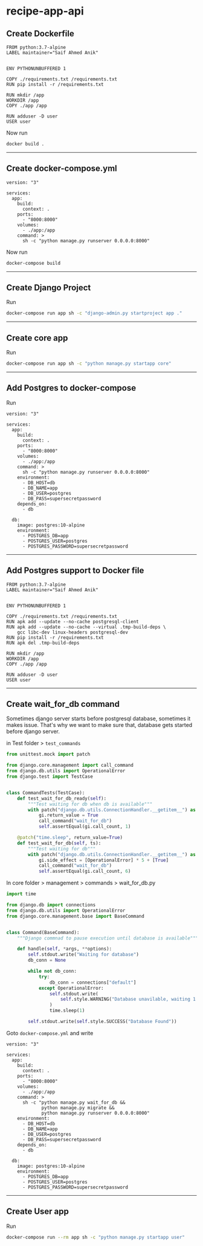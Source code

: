 # recipe-app-api

## Create Dockerfile

```docker
FROM python:3.7-alpine
LABEL maintainer="Saif Ahmed Anik"


ENV PYTHONUNBUFFERED 1

COPY ./requirements.txt /requirements.txt
RUN pip install -r /requirements.txt

RUN mkdir /app
WORKDIR /app
COPY ./app /app

RUN adduser -D user
USER user
```

Now run

```bash
docker build .
```

---

## Create docker-compose.yml

```docker
version: "3"

services:
  app:
    build:
      context: .
    ports:
      - "8000:8000"
    volumes:
      - ./app:/app
    command: >
      sh -c "python manage.py runserver 0.0.0.0:8000"
```

Now run

```bash
docker-compose build
```

---

## Create Django Project

Run

```bash
docker-compose run app sh -c "django-admin.py startproject app ."
```

---

## Create core app

Run

```bash
docker-compose run app sh -c "python manage.py startapp core"
```

---

## Add Postgres to docker-compose

Run

```docker
version: "3"

services:
  app:
    build:
      context: .
    ports:
      - "8000:8000"
    volumes:
      - ./app:/app
    command: >
      sh -c "python manage.py runserver 0.0.0.0:8000"
    environment:
      - DB_HOST=db
      - DB_NAME=app
      - DB_USER=postgres
      - DB_PASS=supersecretpassword
    depends_on:
      - db

  db:
    image: postgres:10-alpine
    environment:
      - POSTGRES_DB=app
      - POSTGRES_USER=postgres
      - POSTGRES_PASSWORD=supersecretpassword

```

---

## Add Postgres support to Docker file

```docker
FROM python:3.7-alpine
LABEL maintainer="Saif Ahmed Anik"


ENV PYTHONUNBUFFERED 1

COPY ./requirements.txt /requirements.txt
RUN apk add --update --no-cache postgresql-client
RUN apk add --update --no-cache --virtual .tmp-build-deps \
    gcc libc-dev linux-headers postgresql-dev
RUN pip install -r /requirements.txt
RUN apk del .tmp-build-deps

RUN mkdir /app
WORKDIR /app
COPY ./app /app

RUN adduser -D user
USER user
```

---

## Create wait_for_db command

Sometimes django server starts before postgresql database, sometimes it makes issue. That's why we want to make sure that, database gets started before django server.

in Test folder > `test_commands`

```python
from unittest.mock import patch

from django.core.management import call_command
from django.db.utils import OperationalError
from django.test import TestCase


class CommandTests(TestCase):
    def test_wait_for_db_ready(self):
        """Test waiting for db when db is available"""
        with patch("django.db.utils.ConnectionHandler.__getitem__") as gi:
            gi.return_value = True
            call_command("wait_for_db")
            self.assertEqual(gi.call_count, 1)

    @patch("time.sleep", return_value=True)
    def test_wait_for_db(self, ts):
        """Test waiting for db"""
        with patch("django.db.utils.ConnectionHandler.__getitem__") as gi:
            gi.side_effect = [OperationalError] * 5 + [True]
            call_command("wait_for_db")
            self.assertEqual(gi.call_count, 6)
```

In core folder > management > commands > wait_for_db.py

```python
import time

from django.db import connections
from django.db.utils import OperationalError
from django.core.management.base import BaseCommand


class Command(BaseCommand):
    """Django commnad to pause execution until database is available"""

    def handle(self, *args, **options):
        self.stdout.write("Waiting for database")
        db_conn = None

        while not db_conn:
            try:
                db_conn = connections["default"]
            except OperationalError:
                self.stdout.write(
                    self.style.WARNING("Database unavilable, waiting 1 second...")
                )
                time.sleep(1)

        self.stdout.write(self.style.SUCCESS("Database Found"))
```

Goto `docker-compose.yml` and write

```docker
version: "3"

services:
  app:
    build:
      context: .
    ports:
      - "8000:8000"
    volumes:
      - ./app:/app
    command: >
      sh -c "python manage.py wait_for_db &&
             python manage.py migrate &&
             python manage.py runserver 0.0.0.0:8000"
    environment:
      - DB_HOST=db
      - DB_NAME=app
      - DB_USER=postgres
      - DB_PASS=supersecretpassword
    depends_on:
      - db

  db:
    image: postgres:10-alpine
    environment:
      - POSTGRES_DB=app
      - POSTGRES_USER=postgres
      - POSTGRES_PASSWORD=supersecretpassword
```

---

## Create User app

Run

```bash
docker-compose run --rm app sh -c "python manage.py startapp user"
```
